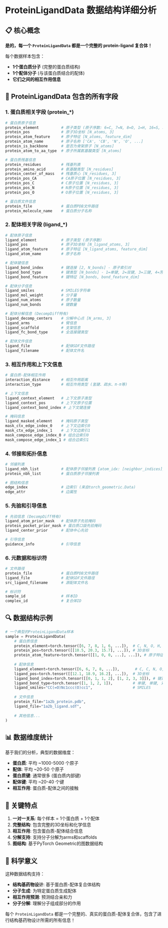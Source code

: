 # ProteinLigandData 数据结构详细分析

## 📋 **核心概念**

**是的，每一个 `ProteinLigandData` 都是一个完整的 protein-ligand 复合体！**

每个数据样本包含：
- **1个蛋白质分子** (完整的蛋白质结构)
- **1个配体分子** (与该蛋白质结合的配体)
- **它们之间的相互作用信息**

## 🧬 **ProteinLigandData 包含的所有字段**

### **1. 蛋白质相关字段 (protein_*)**

```python
# 蛋白质原子信息
protein_element          # 原子类型 (原子序数: 6=C, 7=N, 8=O, 1=H, 16=S, 34=Se)
protein_pos              # 原子3D坐标 [N_atoms, 3]
protein_atom_feature     # 原子特征 [N_atoms, feature_dim]
protein_atom_name        # 原子名称 ['CA', 'CB', 'N', 'O', ...]
protein_is_backbone      # 是否为骨架原子 [N_atoms]
protein_atom_to_aa_type  # 原子所属氨基酸类型 [N_atoms]

# 蛋白质残基信息
protein_residues         # 残基列表
protein_amino_acid       # 氨基酸类型 [N_residues]
protein_center_of_mass   # 残基质心 [N_residues, 3]
protein_pos_CA           # CA原子位置 [N_residues, 3]
protein_pos_C            # C原子位置 [N_residues, 3]
protein_pos_N            # N原子位置 [N_residues, 3]
protein_pos_O            # O原子位置 [N_residues, 3]

# 蛋白质文件信息
protein_file             # 蛋白质PDB文件路径
protein_molecule_name    # 蛋白质分子名称
```

### **2. 配体相关字段 (ligand_*)**

```python
# 配体原子信息
ligand_element           # 原子类型 (原子序数)
ligand_pos               # 原子3D坐标 [N_ligand_atoms, 3]
ligand_atom_feature      # 原子特征 [N_ligand_atoms, feature_dim]
ligand_atom_name         # 原子名称

# 配体键信息
ligand_bond_index        # 键连接 [2, N_bonds] - 原子索引对
ligand_bond_type         # 键类型 [N_bonds] - 1=单键, 2=双键, 3=三键, 4=芳香键
ligand_bond_feature      # 键特征 [N_bonds, bond_feature_dim]

# 配体分子信息
ligand_smiles            # SMILES字符串
ligand_mol_weight        # 分子量
ligand_num_atoms         # 原子数量
ligand_num_bonds         # 键数量

# 配体分解信息 (DecompDiff特有)
ligand_decomp_centers    # 分解中心点 [N_arms, 3]
ligand_arms              # 臂信息
ligand_scaffold          # 支架信息
ligand_fc_bond_type      # 全连接键类型

# 配体文件信息
ligand_file              # 配体SDF文件路径
ligand_filename          # 配体文件名
```

### **3. 相互作用和上下文信息**

```python
# 蛋白质-配体相互作用
interaction_distance     # 相互作用距离
interaction_type         # 相互作用类型 (氢键、疏水、π-π等)

# 上下文信息
ligand_context_element   # 上下文原子类型
ligand_context_pos       # 上下文原子位置
ligand_context_bond_index # 上下文键连接

# 掩码信息
ligand_masked_element    # 掩码原子类型
mask_ctx_edge_index_0    # 上下文边索引0
mask_ctx_edge_index_1    # 上下文边索引1
mask_compose_edge_index_0 # 组合边索引0
mask_compose_edge_index_1 # 组合边索引1
```

### **4. 邻接和拓扑信息**

```python
# 邻接列表
ligand_nbh_list          # 配体原子邻接列表 {atom_idx: [neighbor_indices]}
protein_nbh_list         # 蛋白质原子邻接列表

# 图结构信息
edge_index               # 边索引 (来自torch_geometric.Data)
edge_attr                # 边属性
```

### **5. 先验和引导信息**

```python
# 先验信息 (DecompDiff特有)
ligand_atom_prior_mask   # 配体原子先验掩码
protein_pocket_prior_mask # 蛋白质口袋先验掩码
ligand_center_prior      # 配体中心先验

# 引导信息
guidance_info            # 引导信息
```

### **6. 元数据和标识符**

```python
# 文件路径
protein_file             # 蛋白质PDB文件路径
ligand_file              # 配体SDF文件路径
src_ligand_filename      # 源配体文件名

# 标识符
sample_id                # 样本ID
complex_id               # 复合体ID
```

## 🔍 **数据结构示例**

```python
# 一个典型的ProteinLigandData样本
sample = ProteinLigandData(
    # 蛋白质信息
    protein_element=torch.tensor([6, 7, 8, 1, 6, ...]),  # C, N, O, H, C, ...
    protein_pos=torch.tensor([[10.5, 20.3, 15.7], ...]), # 3D坐标
    protein_atom_feature=torch.tensor([[1, 0, 0, ...], ...]), # 原子特征
    
    # 配体信息
    ligand_element=torch.tensor([6, 6, 7, 8, ...]),       # C, C, N, O, ...
    ligand_pos=torch.tensor([[12.1, 18.9, 16.2], ...]),  # 3D坐标
    ligand_bond_index=torch.tensor([[0, 1, 1, 2], [1, 2, 3, 3]]), # 键连接
    ligand_bond_type=torch.tensor([1, 1, 2, 1]),         # 单键, 单键, 双键, 单键
    ligand_smiles="CC(=O)Nc1ccc(O)cc1",                  # SMILES
    
    # 文件信息
    protein_file="1a2b_protein.pdb",
    ligand_file="1a2b_ligand.sdf",
    
    # 其他信息...
)
```

## 📊 **数据维度统计**

基于我们的分析，典型的数据维度：

- **蛋白质**: 平均 ~1000-5000 个原子
- **配体**: 平均 ~20-50 个原子
- **蛋白质键**: 通常很多 (蛋白质内部键)
- **配体键**: 平均 ~20-40 个键
- **相互作用**: 蛋白质-配体之间的接触

## 🎯 **关键特点**

1. **一对一关系**: 每个样本 = 1个蛋白质 + 1个配体
2. **完整结构**: 包含完整的3D坐标和化学信息
3. **相互作用**: 包含蛋白质-配体结合信息
4. **分解支持**: 支持分子分解为arms和scaffolds
5. **图结构**: 基于PyTorch Geometric的图数据结构

## 🔬 **科学意义**

这种数据结构支持：
- **结构基药物设计**: 基于蛋白质-配体复合体结构
- **分子生成**: 为特定蛋白质生成配体
- **相互作用预测**: 预测结合亲和力
- **分子分解**: 理解分子组成部分的作用

每个 `ProteinLigandData` 都是一个完整的、真实的蛋白质-配体复合体，包含了进行结构基药物设计所需的所有信息！
